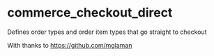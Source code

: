 # commerce_checkout_direct
Defines order types and order item types that go straight to checkout

With thanks to https://github.com/mglaman
